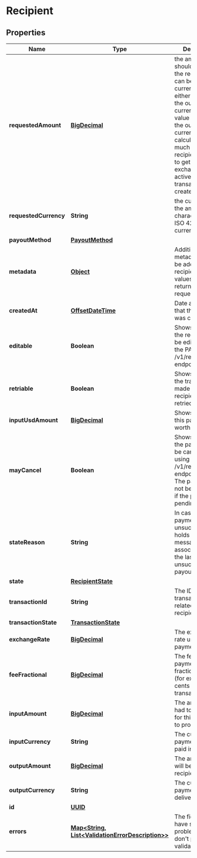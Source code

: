 

# Recipient

## Properties

Name | Type | Description | Notes
------------ | ------------- | ------------- | -------------
**requestedAmount** | [**BigDecimal**](BigDecimal.md) | the amount that should be paid to the recipient. This can be in any currency, usually either the input or the output currency. If the value here is not the output currency we will calculate how much the recipient is going to get using the exchange rates active when the transaction was created. | 
**requestedCurrency** | **String** | the currency of the amount in 3-character alpha ISO 4217 currency format | 
**payoutMethod** | [**PayoutMethod**](PayoutMethod.md) |  | 
**metadata** | [**Object**](.md) | Additional metadata that can be added to a recipient. These values will be returned on request |  [optional]
**createdAt** | [**OffsetDateTime**](OffsetDateTime.md) | Date and time that the recipient was created. |  [optional]
**editable** | **Boolean** | Shows whether the recipient can be edited using the PATCH /v1/recipients/{id} endpoint or not |  [optional]
**retriable** | **Boolean** | Shows whether the transaction made to the recipient can be retried or not |  [optional]
**inputUsdAmount** | [**BigDecimal**](BigDecimal.md) | Shows how much this payment is worth in USD |  [optional]
**mayCancel** | **Boolean** | Shows whether the payment can be cancelled using the DELETE /v1/recipients/{id} endpoint or not. The payment can not be cancelled if the payout is pending. |  [optional]
**stateReason** | **String** | In case the payment is unsuccessful it holds the error message associated with the last unsuccessful payout. |  [optional]
**state** | [**RecipientState**](RecipientState.md) |  |  [optional]
**transactionId** | **String** | The ID of the transaction that is related to this recipient |  [optional]
**transactionState** | [**TransactionState**](TransactionState.md) |  |  [optional]
**exchangeRate** | [**BigDecimal**](BigDecimal.md) | The exchange rate used in this payment |  [optional]
**feeFractional** | [**BigDecimal**](BigDecimal.md) | The fee for this payment in fractional units (for example cents for USD transactions) |  [optional]
**inputAmount** | [**BigDecimal**](BigDecimal.md) | The amount that had to be paid in for this payment to proceed |  [optional]
**inputCurrency** | **String** | The currency this payment was paid in |  [optional]
**outputAmount** | [**BigDecimal**](BigDecimal.md) | The amount that will be paid to the recipient |  [optional]
**outputCurrency** | **String** | The currency the payment will be delivered in |  [optional]
**id** | [**UUID**](UUID.md) |  |  [optional]
**errors** | [**Map&lt;String, List&lt;ValidationErrorDescription&gt;&gt;**](List.md) | The fields that have some problems and don&#39;t pass validation |  [optional]



